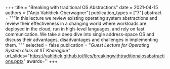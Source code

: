 +++
title = "Breaking with traditional OS Abstractions"
date = 2021-04-15
authors = ["Anjo Vahldiek-Oberwagner"]
publication_types = ["7"]
abstract = """In this lecture we review existing operating system abstractions and review their effectiveness in a changing world where workloads are deployed in the cloud, run in high-level languages, and rely on fast communication. We take a deep dive into single address-space OS and discuss their advantages, disadvantages and challenges in implementing them. """
selected = false
publication = "*Guest Lecture for Operating System class at IIT Kharagpur*"
url_slides="https://vahldiek.github.io/files/breakingwithtraditionalosabstractions.pptx"
awards=''
+++

